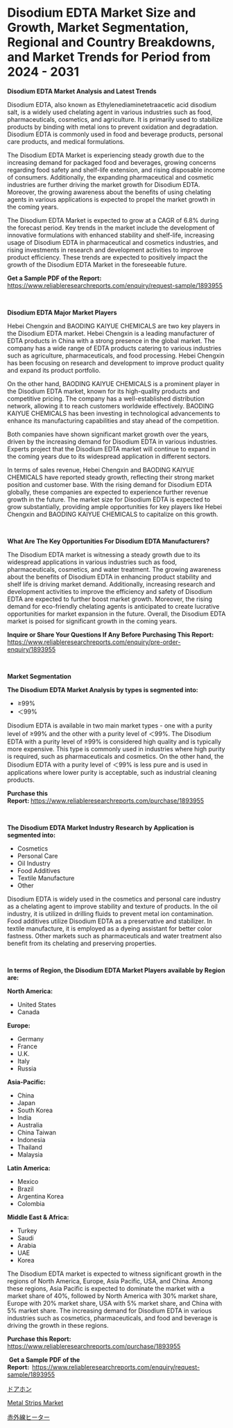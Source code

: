 <p><h1>Disodium EDTA Market Size and Growth, Market Segmentation, Regional and Country Breakdowns, and Market Trends for Period from 2024 -  2031</h1></p><p><strong>Disodium EDTA Market Analysis and Latest Trends</strong></p>
<p><p>Disodium EDTA, also known as Ethylenediaminetetraacetic acid disodium salt, is a widely used chelating agent in various industries such as food, pharmaceuticals, cosmetics, and agriculture. It is primarily used to stabilize products by binding with metal ions to prevent oxidation and degradation. Disodium EDTA is commonly used in food and beverage products, personal care products, and medical formulations.</p><p>The Disodium EDTA Market is experiencing steady growth due to the increasing demand for packaged food and beverages, growing concerns regarding food safety and shelf-life extension, and rising disposable income of consumers. Additionally, the expanding pharmaceutical and cosmetic industries are further driving the market growth for Disodium EDTA. Moreover, the growing awareness about the benefits of using chelating agents in various applications is expected to propel the market growth in the coming years.</p><p>The Disodium EDTA Market is expected to grow at a CAGR of 6.8% during the forecast period. Key trends in the market include the development of innovative formulations with enhanced stability and shelf-life, increasing usage of Disodium EDTA in pharmaceutical and cosmetics industries, and rising investments in research and development activities to improve product efficiency. These trends are expected to positively impact the growth of the Disodium EDTA Market in the foreseeable future.</p></p>
<p><strong>Get a Sample PDF of the Report:&nbsp;</strong> <a href="https://www.reliableresearchreports.com/enquiry/request-sample/1893955">https://www.reliableresearchreports.com/enquiry/request-sample/1893955</a></p>
<p>&nbsp;</p>
<p><strong>Disodium EDTA Major Market Players</strong></p>
<p><p>Hebei Chengxin and BAODING KAIYUE CHEMICALS are two key players in the Disodium EDTA market. Hebei Chengxin is a leading manufacturer of EDTA products in China with a strong presence in the global market. The company has a wide range of EDTA products catering to various industries such as agriculture, pharmaceuticals, and food processing. Hebei Chengxin has been focusing on research and development to improve product quality and expand its product portfolio.</p><p>On the other hand, BAODING KAIYUE CHEMICALS is a prominent player in the Disodium EDTA market, known for its high-quality products and competitive pricing. The company has a well-established distribution network, allowing it to reach customers worldwide effectively. BAODING KAIYUE CHEMICALS has been investing in technological advancements to enhance its manufacturing capabilities and stay ahead of the competition.</p><p>Both companies have shown significant market growth over the years, driven by the increasing demand for Disodium EDTA in various industries. Experts project that the Disodium EDTA market will continue to expand in the coming years due to its widespread application in different sectors.</p><p>In terms of sales revenue, Hebei Chengxin and BAODING KAIYUE CHEMICALS have reported steady growth, reflecting their strong market position and customer base. With the rising demand for Disodium EDTA globally, these companies are expected to experience further revenue growth in the future. The market size for Disodium EDTA is expected to grow substantially, providing ample opportunities for key players like Hebei Chengxin and BAODING KAIYUE CHEMICALS to capitalize on this growth.</p></p>
<p>&nbsp;</p>
<p><strong>What Are The Key Opportunities For Disodium EDTA Manufacturers?</strong></p>
<p><p>The Disodium EDTA market is witnessing a steady growth due to its widespread applications in various industries such as food, pharmaceuticals, cosmetics, and water treatment. The growing awareness about the benefits of Disodium EDTA in enhancing product stability and shelf life is driving market demand. Additionally, increasing research and development activities to improve the efficiency and safety of Disodium EDTA are expected to further boost market growth. Moreover, the rising demand for eco-friendly chelating agents is anticipated to create lucrative opportunities for market expansion in the future. Overall, the Disodium EDTA market is poised for significant growth in the coming years.</p></p>
<p><strong>Inquire or Share Your Questions If Any Before Purchasing This Report:</strong> <a href="https://www.reliableresearchreports.com/enquiry/pre-order-enquiry/1893955">https://www.reliableresearchreports.com/enquiry/pre-order-enquiry/1893955</a></p>
<p>&nbsp;</p>
<p><strong>Market Segmentation</strong></p>
<p><strong>The Disodium EDTA Market Analysis by types is segmented into:</strong></p>
<p><ul><li>≥99%</li><li>＜99%</li></ul></p>
<p><p>Disodium EDTA is available in two main market types - one with a purity level of ≥99% and the other with a purity level of ＜99%. The Disodium EDTA with a purity level of ≥99% is considered high quality and is typically more expensive. This type is commonly used in industries where high purity is required, such as pharmaceuticals and cosmetics. On the other hand, the Disodium EDTA with a purity level of ＜99% is less pure and is used in applications where lower purity is acceptable, such as industrial cleaning products.</p></p>
<p><strong>Purchase this Report:&nbsp;</strong><a href="https://www.reliableresearchreports.com/purchase/1893955">https://www.reliableresearchreports.com/purchase/1893955</a></p>
<p>&nbsp;</p>
<p><strong>The Disodium EDTA Market Industry Research by Application is segmented into:</strong></p>
<p><ul><li>Cosmetics</li><li>Personal Care</li><li>Oil Industry</li><li>Food Additives</li><li>Textile Manufacture</li><li>Other</li></ul></p>
<p><p>Disodium EDTA is widely used in the cosmetics and personal care industry as a chelating agent to improve stability and texture of products. In the oil industry, it is utilized in drilling fluids to prevent metal ion contamination. Food additives utilize Disodium EDTA as a preservative and stabilizer. In textile manufacture, it is employed as a dyeing assistant for better color fastness. Other markets such as pharmaceuticals and water treatment also benefit from its chelating and preserving properties.</p></p>
<p>&nbsp;</p>
<p><strong>In terms of Region, the Disodium EDTA Market Players available by Region are:</strong></p>
<p>
    <p> <strong> North America: </strong>
        <ul>
            <li>United States</li>
            <li>Canada</li>
        </ul>
        </p> 
    <p> <strong> Europe: </strong>
        <ul>
            <li>Germany</li>
            <li>France</li>
            <li>U.K.</li>
            <li>Italy</li>
            <li>Russia</li>
        </ul>
        </p> 
    <p> <strong> Asia-Pacific: </strong>
        <ul>
            <li>China</li>
            <li>Japan</li>
            <li>South Korea</li>
            <li>India</li>
            <li>Australia</li>
            <li>China Taiwan</li>
            <li>Indonesia</li>
            <li>Thailand</li>
            <li>Malaysia</li>
        </ul>
        </p> 
    <p> <strong> Latin America: </strong>
        <ul>
            <li>Mexico</li>
            <li>Brazil</li>
            <li>Argentina Korea</li>
            <li>Colombia</li>
        </ul>
        </p> 
    <p> <strong> Middle East & Africa: </strong>
        <ul>
            <li>Turkey</li>
            <li>Saudi</li>
            <li>Arabia</li>
            <li>UAE</li>
            <li>Korea</li>
        </ul>
    </p>
    </p>
<p><p>The Disodium EDTA market is expected to witness significant growth in the regions of North America, Europe, Asia Pacific, USA, and China. Among these regions, Asia Pacific is expected to dominate the market with a market share of 40%, followed by North America with 30% market share, Europe with 20% market share, USA with 5% market share, and China with 5% market share. The increasing demand for Disodium EDTA in various industries such as cosmetics, pharmaceuticals, and food and beverage is driving the growth in these regions.</p></p>
<p><strong>Purchase this Report: </strong><a href="https://www.reliableresearchreports.com/purchase/1893955">https://www.reliableresearchreports.com/purchase/1893955</a></p>
<p>&nbsp;<strong>Get a Sample PDF of the Report:&nbsp;&nbsp;</strong><a href="https://www.reliableresearchreports.com/enquiry/request-sample/1893955">https://www.reliableresearchreports.com/enquiry/request-sample/1893955</a></p>
<p><strong></strong></p>
<p><p><a href="https://medium.com/@craigurcottrte8/%E3%83%89%E3%82%A2%E3%83%9B%E3%83%B3%E5%B8%82%E5%A0%B4%E3%81%AE%E5%88%86%E6%9E%90-%E3%82%B0%E3%83%AD%E3%83%BC%E3%83%90%E3%83%AB%E7%94%A3%E6%A5%AD%E3%81%AE%E5%B1%95%E6%9C%9B%E3%81%A8%E4%BA%88%E6%B8%AC-2024%E5%B9%B4%E3%81%8B%E3%82%892031%E5%B9%B4%E3%81%BE%E3%81%A7-c221d766f6d0">ドアホン</a></p><p><a href="https://meowing-canidae-761.notion.site/Metal-Strips-Market-A-Comprehensive-Report-of-its-Market-Share-Growth-Trends-2024-2031-1de3511a13924a6580b3bcea4ee9f0fe">Metal Strips Market</a></p><p><a href="https://medium.com/@aurelianghideanu2022/%E8%B5%A4%E5%A4%96%E7%B7%9A%E3%83%92%E3%83%BC%E3%82%BF%E3%83%BC%E5%B8%82%E5%A0%B4%E8%A6%8F%E6%A8%A1-%E5%B8%82%E5%A0%B4%E5%8B%95%E5%90%91%E3%81%A8%E5%B8%82%E5%A0%B4%E4%BA%88%E6%B8%AC-2024%E5%B9%B4%E3%81%8B%E3%82%892031%E5%B9%B4%E3%81%BE%E3%81%A7-57ee8914d92b">赤外線ヒーター</a></p></p>